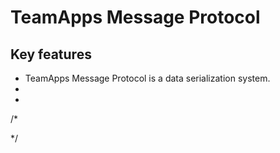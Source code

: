 # TeamApps Message Protocol

## Key features
- TeamApps Message Protocol is a data serialization system.
- 
- 

/*

*/